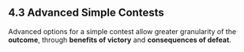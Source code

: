 ## 4.3 Advanced Simple Contests

Advanced options for a simple contest allow greater granularity of the **outcome**, through **benefits of victory** and **consequences of defeat**.

